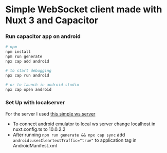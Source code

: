 # Simple WebSocket client made with Nuxt 3 and Capacitor

### Run capacitor app on android

```bash
# npm
npm install
npm run generate
npx cap add android

# to start debugging
npx cap run android

# or to launch in android studio
npx cap open android
```

### Set Up with localserver
For the server I used [this simple ws server](https://github.com/neverFeltAlive/ws-server.git)

- To connect android emulator to local ws server change localhost in nuxt.config.ts to 10.0.2.2
- After running `npm run generate && npx cap sync` add `android:usesCleartextTraffic="true"` to application tag in AndroidManifest.xml
